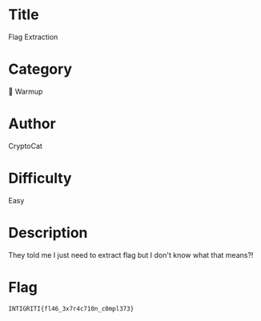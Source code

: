 # Title

Flag Extraction

# Category

🧒 Warmup

# Author

CryptoCat

# Difficulty

Easy

# Description

They told me I just need to extract flag but I don't know what that means?!

# Flag

`INTIGRITI{fl46_3x7r4c710n_c0mpl373}`
